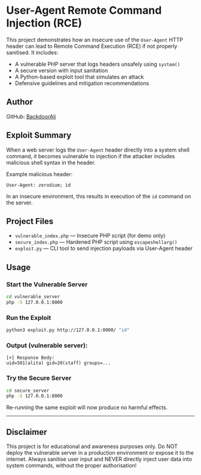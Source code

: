 # User-Agent Remote Command Injection (RCE)

This project demonstrates how an insecure use of the `User-Agent` HTTP header can lead to Remote Command Execution (RCE) if not properly sanitised. It includes:

- A vulnerable PHP server that logs headers unsafely using `system()`
- A secure version with input sanitation
- A Python-based exploit tool that simulates an attack
- Defensive guidelines and mitigation recommendations

## Author

GitHub: [BackdoorAli](https://github.com/BackdoorAli)

## Exploit Summary

When a web server logs the `User-Agent` header directly into a system shell command, it becomes vulnerable to injection if the attacker includes malicious shell syntax in the header.

Example malicious header:
```
User-Agent: zerodium; id
```

In an insecure environment, this results in execution of the `id` command on the server.

## Project Files

- `vulnerable_index.php` — Insecure PHP script (for demo only)
- `secure_index.php` — Hardened PHP script using `escapeshellarg()`
- `exploit.py` — CLI tool to send injection payloads via User-Agent header

## Usage

### Start the Vulnerable Server

```bash
cd vulnerable_server
php -S 127.0.0.1:8000
```

### Run the Exploit

```bash
python3 exploit.py http://127.0.0.1:8000/ "id"
```

### Output (vulnerable server):

```text
[+] Response Body:
uid=501(alita) gid=20(staff) groups=...
```

### Try the Secure Server

```bash
cd secure_server
php -S 127.0.0.1:8000
```

Re-running the same exploit will now produce no harmful effects.

---

## Disclaimer

This project is for educational and awareness purposes only. Do NOT deploy the vulnerable server in a production environment or expose it to the internet. Always sanitise user input and NEVER directly inject user data into system commands, without the proper authorisation!
